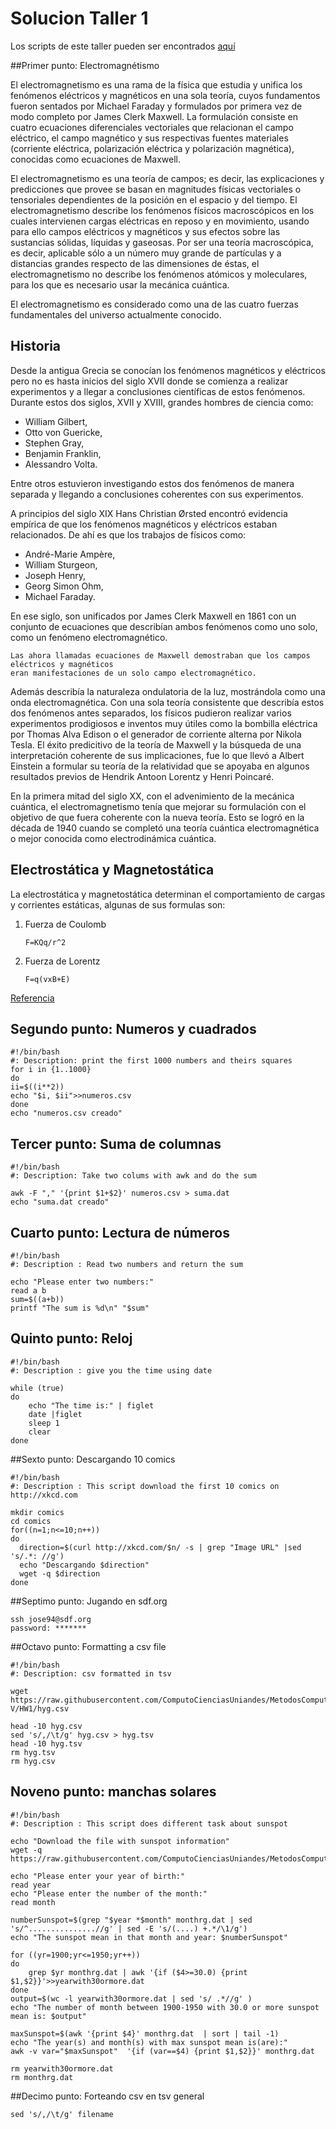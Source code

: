 # Solucion Taller 1
Los scripts de este taller pueden ser encontrados [aquí](https://github.com/jjosealf94/MC/tree/master/Talleres/Taller1)

##Primer punto: Electromagnétismo 

El electromagnetismo es una rama de la física que estudia y unifica los fenómenos eléctricos y magnéticos en una sola teoría, cuyos fundamentos fueron sentados por Michael Faraday y formulados por primera vez de modo completo por James Clerk Maxwell. La formulación consiste en cuatro ecuaciones diferenciales vectoriales que relacionan el campo eléctrico, el campo magnético y sus respectivas fuentes materiales (corriente eléctrica, polarización eléctrica y polarización magnética), conocidas como ecuaciones de Maxwell.

El electromagnetismo es una teoría de campos; es decir, las explicaciones y predicciones que provee se basan en magnitudes físicas vectoriales o tensoriales dependientes de la posición en el espacio y del tiempo. El electromagnetismo describe los fenómenos físicos macroscópicos en los cuales intervienen cargas eléctricas en reposo y en movimiento, usando para ello campos eléctricos y magnéticos y sus efectos sobre las sustancias sólidas, líquidas y gaseosas. Por ser una teoría macroscópica, es decir, aplicable sólo a un número muy grande de partículas y a distancias grandes respecto de las dimensiones de éstas, el electromagnetismo no describe los fenómenos atómicos y moleculares, para los que es necesario usar la mecánica cuántica.

El electromagnetismo es considerado como una de las cuatro fuerzas fundamentales del universo actualmente conocido.

## Historia

Desde la antigua Grecia se conocían los fenómenos magnéticos y eléctricos pero no es hasta inicios del siglo XVII donde se comienza a realizar experimentos y a llegar a conclusiones científicas de estos fenómenos. Durante estos dos siglos, XVII y XVIII, grandes hombres de ciencia como:

+ William Gilbert, 
+ Otto von Guericke,
+ Stephen Gray,
+ Benjamin Franklin,
+ Alessandro Volta. 

Entre otros estuvieron investigando estos dos fenómenos de manera separada y llegando a conclusiones coherentes con sus experimentos.

A principios del siglo XIX Hans Christian Ørsted encontró evidencia empírica de que los fenómenos magnéticos y eléctricos estaban relacionados. De ahí es que los trabajos de físicos como:

+ André-Marie Ampère,
+ William Sturgeon,
+ Joseph Henry,
+ Georg Simon Ohm,
+ Michael Faraday.

En ese siglo, son unificados por James Clerk Maxwell en 1861 con un conjunto de ecuaciones que describían ambos fenómenos como uno solo, como un fenómeno electromagnético.

```
Las ahora llamadas ecuaciones de Maxwell demostraban que los campos eléctricos y magnéticos
eran manifestaciones de un solo campo electromagnético.
```
Además describía la naturaleza ondulatoria de la luz, mostrándola como una onda electromagnética. Con una sola teoría consistente que describía estos dos fenómenos antes separados, los físicos pudieron realizar varios experimentos prodigiosos e inventos muy útiles como la bombilla eléctrica por Thomas Alva Edison o el generador de corriente alterna por Nikola Tesla. El éxito predicitivo de la teoría de Maxwell y la búsqueda de una interpretación coherente de sus implicaciones, fue lo que llevó a Albert Einstein a formular su teoría de la relatividad que se apoyaba en algunos resultados previos de Hendrik Antoon Lorentz y Henri Poincaré.

En la primera mitad del siglo XX, con el advenimiento de la mecánica cuántica, el electromagnetismo tenía que mejorar su formulación con el objetivo de que fuera coherente con la nueva teoría. Esto se logró en la década de 1940 cuando se completó una teoría cuántica electromagnética o mejor conocida como electrodinámica cuántica.

## Electrostática y Magnetostática

La electrostática y magnetostática determinan el comportamiento de cargas y corrientes estáticas, algunas de sus formulas son:

1. Fuerza de Coulomb 
   
    `F=KQq/r^2`
 
2. Fuerza de Lorentz

    `F=q(vxB+E)`

[Referencia](https://es.wikipedia.org/wiki/Electromagnetismo#Electrost.C3.A1tica)

## Segundo punto: Numeros y cuadrados
```
#!/bin/bash
#: Description: print the first 1000 numbers and theirs squares
for i in {1..1000}
do
ii=$((i**2))
echo "$i, $ii">>numeros.csv
done
echo "numeros.csv creado"
```

## Tercer punto: Suma de columnas
      
```
#!/bin/bash 
#: Description: Take two colums with awk and do the sum

awk -F "," '{print $1+$2}' numeros.csv > suma.dat
echo "suma.dat creado"
```

## Cuarto punto: Lectura de números
```
#!/bin/bash
#: Description : Read two numbers and return the sum

echo "Please enter two numbers:"
read a b 
sum=$((a+b))
printf "The sum is %d\n" "$sum"
```
## Quinto punto: Reloj 
```
#!/bin/bash
#: Description : give you the time using date

while (true)
do
    echo "The time is:" | figlet
    date |figlet
    sleep 1
    clear
done
```
##Sexto punto: Descargando 10 comics
```
#!/bin/bash 
#: Description : This script download the first 10 comics on http://xkcd.com

mkdir comics
cd comics
for((n=1;n<=10;n++))
do 
  direction=$(curl http://xkcd.com/$n/ -s | grep "Image URL" |sed 's/.*: //g')
  echo "Descargando $direction"
  wget -q $direction
done
```

##Septimo punto: Jugando en sdf.org
```
ssh jose94@sdf.org
password: *******
```
##Octavo punto: Formatting a csv file
```
#!/bin/bash
#: Description: csv formatted in tsv

wget https://raw.githubusercontent.com/ComputoCienciasUniandes/MetodosComputacionales/master/homework/2015-V/HW1/hyg.csv

head -10 hyg.csv 
sed 's/,/\t/g' hyg.csv > hyg.tsv
head -10 hyg.tsv
rm hyg.tsv
rm hyg.csv

```
## Noveno punto: manchas solares
```
#!/bin/bash
#: Description : This script does different task about sunspot

echo "Download the file with sunspot information"
wget -q https://raw.githubusercontent.com/ComputoCienciasUniandes/MetodosComputacionalesDatos/master/hands_on/solar/monthrg.dat

echo "Please enter your year of birth:"
read year
echo "Please enter the number of the month:"
read month

numberSunspot=$(grep "$year *$month" monthrg.dat | sed 's/^...............//g' | sed -E 's/(....) +.*/\1/g') 
echo "The sunspot mean in that month and year: $numberSunspot"

for ((yr=1900;yr<=1950;yr++))
do 
    grep $yr monthrg.dat | awk '{if ($4>=30.0) {print $1,$2}}'>>yearwith30ormore.dat
done
output=$(wc -l yearwith30ormore.dat | sed 's/ .*//g' )
echo "The number of month between 1900-1950 with 30.0 or more sunspot mean is: $output"

maxSunspot=$(awk '{print $4}' monthrg.dat  | sort | tail -1)
echo "The year(s) and month(s) with max sunspot mean is(are):"
awk -v var="$maxSunspot"  '{if (var==$4) {print $1,$2}}' monthrg.dat 

rm yearwith30ormore.dat
rm monthrg.dat
```
##Decimo punto: Forteando csv en tsv general
```
sed 's/,/\t/g' filename
```
























